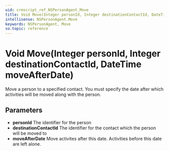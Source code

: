 ```yaml
---
uid: crmscript_ref_NSPersonAgent_Move
title: Void Move(Integer personId, Integer destinationContactId, DateTime moveAfterDate)
intellisense: NSPersonAgent.Move
keywords: NSPersonAgent, Move
so.topic: reference
---
```


# Void Move(Integer personId, Integer destinationContactId, DateTime moveAfterDate)

Move a person to a specified contact. You must specify the date after which activities will be moved along with the person.

## Parameters

* **personId** The identifier for the person
* **destinationContactId** The identifier for the contact which the person will be moved to
* **moveAfterDate** Move activites after this date. Activities before this date are left alone.
